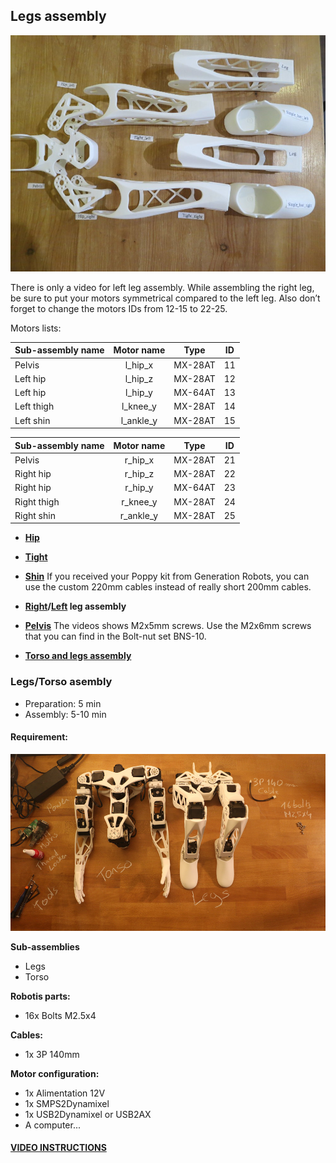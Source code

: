 ## Legs assembly

![image](img/parts_legs.JPG)

There is only a video for left leg assembly. While assembling the right
leg, be sure to put your motors symmetrical compared to the left leg.
Also don’t forget to change the motors IDs from 12-15 to 22-25.

Motors lists:

| Sub-assembly name |  Motor name |   Type  | ID |
|-------------------|:-----------:|:-------:|:--:|
| Pelvis            |  l\_hip\_x  | MX-28AT | 11 |
| Left hip          |  l\_hip\_z  | MX-28AT | 12 |
| Left hip          |  l\_hip\_y  | MX-64AT | 13 |
| Left thigh        |  l\_knee\_y | MX-28AT | 14 |
| Left shin         | l\_ankle\_y | MX-28AT | 15 |


| Sub-assembly name |  Motor name |   Type  | ID |
|-------------------|:-----------:|:-------:|:--:|
| Pelvis            |  r\_hip\_x  | MX-28AT | 21 |
| Right hip         |  r\_hip\_z  | MX-28AT | 22 |
| Right hip         |  r\_hip\_y  | MX-64AT | 23 |
| Right thigh       |  r\_knee\_y | MX-28AT | 24 |
| Right shin        | r\_ankle\_y | MX-28AT | 25 |

-   **[Hip](https://github.com/poppy-project/Poppy-lightweight-biped-legs/blob/master/doc/subassemblies/left_hip_assembly_instructions.md)**

-   **[Tight](https://github.com/poppy-project/Poppy-lightweight-biped-legs/blob/master/doc/subassemblies/left_thigh_assembly_instructions.md)**

-   **[Shin](https://github.com/poppy-project/Poppy-lightweight-biped-legs/blob/master/doc/subassemblies/left_shin_assembly_instructions.md)**
    If you received your Poppy kit from Generation Robots, you can use
    the custom 220mm cables instead of really short 200mm cables.

-   **[Right](https://github.com/poppy-project/Poppy-lightweight-biped-legs/blob/master/doc/subassemblies/right_leg_assembly_instructions.md)/[Left](https://github.com/poppy-project/Poppy-lightweight-biped-legs/blob/master/doc/subassemblies/left_leg_assembly_instructions.md)
    leg assembly**

-   **[Pelvis](https://github.com/poppy-project/Poppy-lightweight-biped-legs/blob/master/doc/subassemblies/pelvis_assembly_instructions.md)**
    The videos shows M2x5mm screws. Use the M2x6mm screws that you can
    find in the Bolt-nut set BNS-10.

-   **[Torso and legs
    assembly](https://github.com/poppy-project/poppy-humanoid/blob/master/hardware/doc/Poppy_Humanoid_assembly_instructions.md)**


### Legs/Torso asembly
- Preparation: 5 min
- Assembly: 5-10 min


#### Requirement:
![](img/poppy_humanoid_assembly_BOM.jpg)

**Sub-assemblies**
- Legs
- Torso

**Robotis parts:**
- 16x Bolts M2.5x4

**Cables:**
- 1x 3P 140mm

**Motor configuration:**
- 1x Alimentation 12V
- 1x SMPS2Dynamixel
- 1x USB2Dynamixel or USB2AX
- A computer...


#### <a href="http://youtu.be/5i0xVlrJc-8" target="_blank">**VIDEO INSTRUCTIONS**</a>

